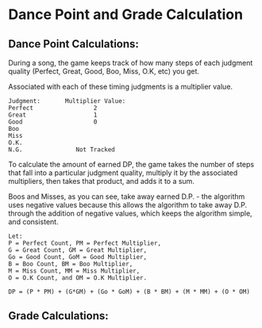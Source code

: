 # Dance Point and Grade Calculation
## Dance Point Calculations:
During a song, the game keeps track of how many steps of each judgment quality (Perfect, Great, Good, Boo, Miss, O.K, etc) you get.

Associated with each of these timing judgments is a multiplier value.

```
Judgment:       Multiplier Value:
Perfect                 2
Great                   1
Good                    0
Boo
Miss
O.K.
N.G.               Not Tracked
```

To calculate the amount of earned DP, the game takes the number of steps that fall into a particular judgment quality, multiply it by the associated multipliers, then takes that product, and adds it to a sum.

Boos and Misses, as you can see, take away earned D.P. - the algorithm uses negative values because this allows the algorithm to take away D.P. through the addition of negative values, which keeps the algorithm simple, and consistent.

```
Let:
P = Perfect Count, PM = Perfect Multiplier,
G = Great Count, GM = Great Multiplier,
Go = Good Count, GoM = Good Multiplier,
B = Boo Count, BM = Boo Multiplier,
M = Miss Count, MM = Miss Multiplier,
O = O.K Count, and OM = O.K Multiplier.

DP = (P * PM) + (G*GM) + (Go * GoM) + (B * BM) + (M * MM) + (O * OM)

```

## Grade Calculations:

